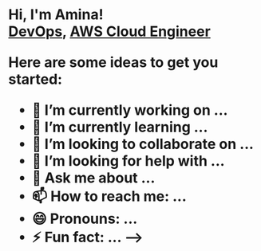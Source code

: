 <h1>Hi, I'm Amina! <br/><a href="https://github.com/aminaahmed-cloud">DevOps</a>, <a href="https://www.linkedin.com/in/amina-ahmed-aws-solutions-architect-associate-6463b0109/">AWS Cloud Engineer</a>


Here are some ideas to get you started:

- 🔭 I’m currently working on ...
- 🌱 I’m currently learning ...
- 👯 I’m looking to collaborate on ...
- 🤔 I’m looking for help with ...
- 💬 Ask me about ...
- 📫 How to reach me: ...
- 😄 Pronouns: ...
- ⚡ Fun fact: ...
-->
